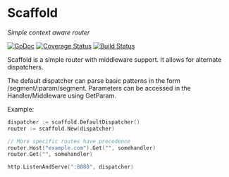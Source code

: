 # Scaffold
_Simple context aware router_

[![GoDoc](https://godoc.org/github.com/ThatsMrTalbot/scaffold?status.svg)](https://godoc.org/github.com/ThatsMrTalbot/scaffold) [![Coverage Status](https://coveralls.io/repos/github/ThatsMrTalbot/scaffold/badge.svg?branch=master)](https://coveralls.io/github/ThatsMrTalbot/scaffold?branch=master) [![Build Status](https://travis-ci.org/ThatsMrTalbot/scaffold.svg?branch=master)](https://travis-ci.org/ThatsMrTalbot/scaffold)

Scaffold is a simple router with middleware support.
It allows for alternate dispatchers.

The default dispatcher can parse basic patterns in the form /segment/:param/segment. Parameters can be accessed in the Handler/Middleware using GetParam.

Example:
```go
dispatcher := scaffold.DefaultDispatcher()
router := scaffold.New(dispatcher)

// More specific routes have precedence
router.Host("example.com").Get("", somehandler)
router.Get("", somehandler)

http.ListenAndServe(":8080", dispatcher)
```

